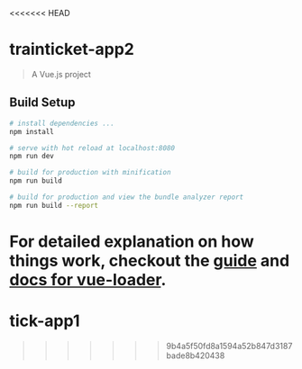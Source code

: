 <<<<<<< HEAD
# trainticket-app2

> A Vue.js project

## Build Setup

``` bash
# install dependencies ...
npm install

# serve with hot reload at localhost:8080
npm run dev

# build for production with minification
npm run build

# build for production and view the bundle analyzer report
npm run build --report
```

For detailed explanation on how things work, checkout the [guide](http://vuejs-templates.github.io/webpack/) and [docs for vue-loader](http://vuejs.github.io/vue-loader).
=======
# tick-app1
>>>>>>> 9b4a5f50fd8a1594a52b847d3187bade8b420438
